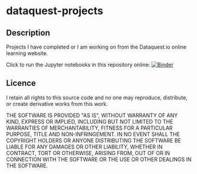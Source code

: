 # dataquest-projects

## Description ##
Projects I have completed or I am working on from the Dataquest.io online learning website.

Click to run the Jupyter notebooks in this repository online: [![Binder](https://mybinder.org/badge_logo.svg)](https://mybinder.org/v2/gh/brianminsk/dataquest-projects/HEAD)


## Licence ##
I retain all rights to this source code and no one may reproduce, distribute, or create derivative works from this work.

THE SOFTWARE IS PROVIDED "AS IS", WITHOUT WARRANTY OF ANY KIND, EXPRESS OR
IMPLIED, INCLUDING BUT NOT LIMITED TO THE WARRANTIES OF MERCHANTABILITY,
FITNESS FOR A PARTICULAR PURPOSE, TITLE AND NON-INFRINGEMENT. IN NO EVENT
SHALL THE COPYRIGHT HOLDERS OR ANYONE DISTRIBUTING THE SOFTWARE BE LIABLE
FOR ANY DAMAGES OR OTHER LIABILITY, WHETHER IN CONTRACT, TORT OR OTHERWISE,
ARISING FROM, OUT OF OR IN CONNECTION WITH THE SOFTWARE OR THE USE OR OTHER
DEALINGS IN THE SOFTWARE.
